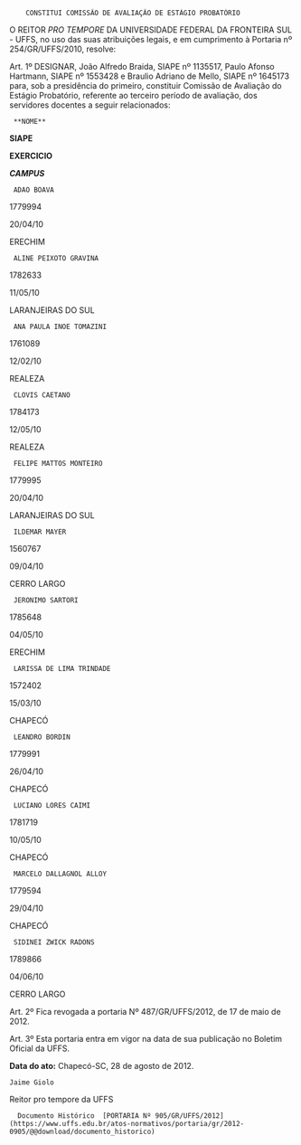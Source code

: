         CONSTITUI COMISSÃO DE AVALIAÇÃO DE ESTÁGIO PROBATÓRIO  

O REITOR *PRO TEMPORE* DA UNIVERSIDADE FEDERAL DA FRONTEIRA SUL - UFFS, no uso das suas atribuições legais, e em cumprimento à Portaria nº 254/GR/UFFS/2010, resolve:

 Art. 1º DESIGNAR, João Alfredo Braida, SIAPE nº 1135517, Paulo Afonso Hartmann, SIAPE nº 1553428 e Braulio Adriano de Mello, SIAPE nº 1645173 para, sob a presidência do primeiro, constituir Comissão de Avaliação do Estágio Probatório, referente ao terceiro período de avaliação, dos servidores docentes a seguir relacionados:

     **NOME**

   **SIAPE**

   **EXERCICIO**

   ***CAMPUS***

     ADAO BOAVA

   1779994

   20/04/10

   ERECHIM

     ALINE PEIXOTO GRAVINA

   1782633

   11/05/10

   LARANJEIRAS DO SUL

     ANA PAULA INOE TOMAZINI

   1761089

   12/02/10

   REALEZA

     CLOVIS CAETANO

   1784173

   12/05/10

   REALEZA

     FELIPE MATTOS MONTEIRO

   1779995

   20/04/10

   LARANJEIRAS DO SUL

     ILDEMAR MAYER

   1560767

   09/04/10

   CERRO LARGO

     JERONIMO SARTORI

   1785648

   04/05/10

   ERECHIM

     LARISSA DE LIMA TRINDADE

   1572402

   15/03/10

   CHAPECÓ

     LEANDRO BORDIN

   1779991

   26/04/10

   CHAPECÓ

     LUCIANO LORES CAIMI

   1781719

   10/05/10

   CHAPECÓ

     MARCELO DALLAGNOL ALLOY

   1779594

   29/04/10

   CHAPECÓ

     SIDINEI ZWICK RADONS

   1789866

   04/06/10

   CERRO LARGO

      

 Art. 2º Fica revogada a portaria Nº 487/GR/UFFS/2012, de 17 de maio de 2012.

 Art. 3º Esta portaria entra em vigor na data de sua publicação no Boletim Oficial da UFFS.

  

   **Data do ato:** Chapecó-SC, 28 de agosto de 2012.   
 

    Jaime Giolo   
 Reitor pro tempore da UFFS 

      Documento Histórico  [PORTARIA Nº 905/GR/UFFS/2012](https://www.uffs.edu.br/atos-normativos/portaria/gr/2012-0905/@@download/documento_historico)     
      